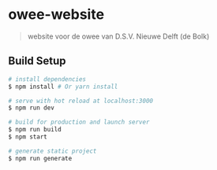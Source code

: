 # owee-website

> website voor de owee van D.S.V. Nieuwe Delft (de Bolk)

## Build Setup

```bash
# install dependencies
$ npm install # Or yarn install

# serve with hot reload at localhost:3000
$ npm run dev

# build for production and launch server
$ npm run build
$ npm start

# generate static project
$ npm run generate
```